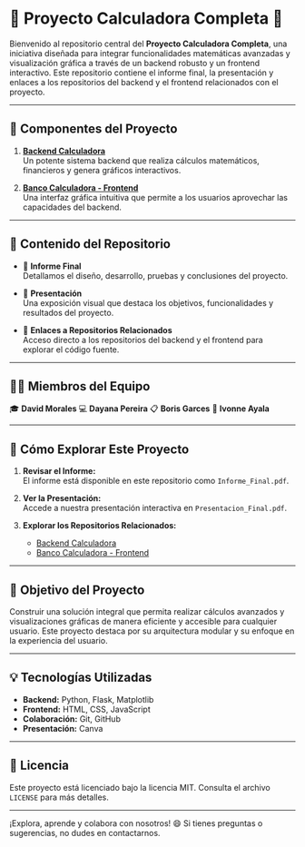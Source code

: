 
# 🚀 **Proyecto Calculadora Completa** 🎨

Bienvenido al repositorio central del **Proyecto Calculadora Completa**, una iniciativa diseñada para integrar funcionalidades matemáticas avanzadas y visualización gráfica a través de un backend robusto y un frontend interactivo. Este repositorio contiene el informe final, la presentación y enlaces a los repositorios del backend y el frontend relacionados con el proyecto.

---

## 🧩 **Componentes del Proyecto**

1. **[Backend Calculadora](https://github.com/tu-backend-repo)**  
   Un potente sistema backend que realiza cálculos matemáticos, financieros y genera gráficos interactivos.  

2. **[Banco Calculadora - Frontend](https://github.com/tu-frontend-repo)**  
   Una interfaz gráfica intuitiva que permite a los usuarios aprovechar las capacidades del backend.  

---

## 📜 **Contenido del Repositorio**

- 📄 **Informe Final**  
   Detallamos el diseño, desarrollo, pruebas y conclusiones del proyecto.  

- 🎥 **Presentación**  
   Una exposición visual que destaca los objetivos, funcionalidades y resultados del proyecto.  

- 🔗 **Enlaces a Repositorios Relacionados**  
   Acceso directo a los repositorios del backend y el frontend para explorar el código fuente.  

---

## 🧑‍💻 **Miembros del Equipo**

🎓 **David Morales**
💻 **Dayana Pereira**
📋 **Boris Garces**
🎨 **Ivonne Ayala** 

---

## 🌟 **Cómo Explorar Este Proyecto**

1. **Revisar el Informe:**  
   El informe está disponible en este repositorio como `Informe_Final.pdf`.

2. **Ver la Presentación:**  
   Accede a nuestra presentación interactiva en `Presentacion_Final.pdf`.

3. **Explorar los Repositorios Relacionados:**  
   - [Backend Calculadora]([https://github.com/tu-backend-repo](https://github.com/DavidME1604/backend-calculadora))  
   - [Banco Calculadora - Frontend]([https://github.com/tu-frontend-repo](https://github.com/DavidME1604/banco-calculadora))  

---

## 🎯 **Objetivo del Proyecto**

Construir una solución integral que permita realizar cálculos avanzados y visualizaciones gráficas de manera eficiente y accesible para cualquier usuario. Este proyecto destaca por su arquitectura modular y su enfoque en la experiencia del usuario.

---

## 💡 **Tecnologías Utilizadas**

- **Backend:** Python, Flask, Matplotlib  
- **Frontend:** HTML, CSS, JavaScript  
- **Colaboración:** Git, GitHub  
- **Presentación:** Canva 

---

## 📝 **Licencia**

Este proyecto está licenciado bajo la licencia MIT. Consulta el archivo `LICENSE` para más detalles.

---

¡Explora, aprende y colabora con nosotros! 😄 Si tienes preguntas o sugerencias, no dudes en contactarnos.
